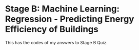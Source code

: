 # Stage B: Machine Learning: Regression - Predicting Energy Efficiency of Buildings

This has the codes of my answers to Stage B Quiz.
